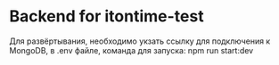 # Backend for itontime-test
Для развёртывания, необходимо укзать ссылку для подключения к MongoDB, в .env файле,
команда для запуска: npm run start:dev

